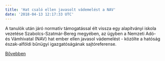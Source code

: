 ```yaml
---
title: 'Hat csaló ellen javasolt vádemelést a NAV'
date: '2018-04-13 12:17:33 UTC'
---
```


A tanulók után járó normatív támogatással élt vissza egy alapítványi iskola vezetése Szabolcs-Szatmár-Bereg megyében, az ügyben a Nemzeti Adó- és Vámhivatal (NAV) hat ember ellen javasol vádemelést - közölte a hatóság észak-alföldi bűnügyi igazgatóságának sajtóreferense.


[Bővebben](https://ift.tt/2IP4B2W)
